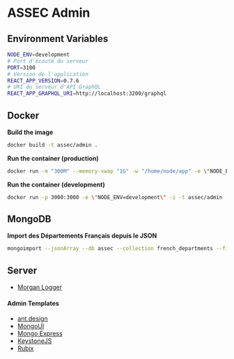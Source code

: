 # ASSEC Admin

## Environment Variables

```bash
NODE_ENV=development
# Port d'écoute du serveur
PORT=3100
# Version de l'application
REACT_APP_VERSION=0.7.6
# URI du serveur d'API GraphQL
REACT_APP_GRAPHQL_URI=http://localhost:3200/graphql
```

## Docker

**Build the image**
```bash
docker build -t assec/admin .
```

**Run the container (production)**
```bash
docker run -m "300M" --memory-swap "1G" -w "/home/node/app" -e \"NODE_ENV=production\" -d assec/admin
```

**Run the container (development)**
```bash
docker run -p 3000:3000 -e \"NODE_ENV=development\" -i -t assec/admin
```

## MongoDB

**Import des Départements Français depuis le JSON**
```bash
mongoimport --jsonArray --db assec --collection french_departments --file ./datas/departements.json --port 27018
```

## Server

- [Morgan Logger](https://github.com/expressjs/morgan)

#### Admin Templates

- [ant.design](https://ant.design)
- [MongoUI](https://github.com/azat-co/mongoui)
- [Mongo Express](https://github.com/mongo-express/mongo-express)
- [KeystoneJS](http://keystonejs.com/)
- [Rubix](http://rubix.sketchpixy.com)
